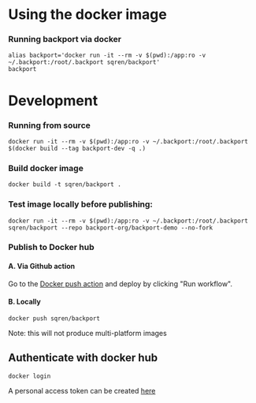 # Using the docker image

### Running backport via docker

```
alias backport='docker run -it --rm -v $(pwd):/app:ro -v ~/.backport:/root/.backport sqren/backport'
backport
```

# Development

### Running from source

```
docker run -it --rm -v $(pwd):/app:ro -v ~/.backport:/root/.backport $(docker build --tag backport-dev -q .)
```

### Build docker image

```
docker build -t sqren/backport .
```

### Test image locally before publishing:

```
docker run -it --rm -v $(pwd):/app:ro -v ~/.backport:/root/.backport sqren/backport --repo backport-org/backport-demo --no-fork
```

### Publish to Docker hub

#### A. Via Github action

Go to the [Docker push action](https://github.com/sqren/backport/actions/workflows/docker-build-and-push.yml) and deploy by clicking "Run workflow".

#### B. Locally

```
docker push sqren/backport
```

Note: this will not produce multi-platform images

## Authenticate with docker hub

```
docker login
```

A personal access token can be created [here](https://hub.docker.com/settings/security)
